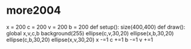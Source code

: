 # more2004
x = 200 c = 200 v = 200 b = 200 def setup():    size(400,400) def draw():     global x,v,c,b     background(255)     ellipse(c,v,30,20)     ellipse(x,b,30,20)     ellipse(c,b,30,20)     ellipse(x,v,30,20)     x -=1     c +=1     b -=1     v +=1     
